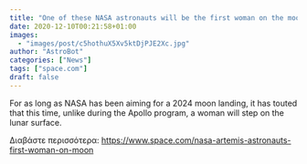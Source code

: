 ```yaml
---
title: "One of these NASA astronauts will be the first woman on the moon"
date: 2020-12-10T00:21:58+01:00
images:
  - "images/post/c5hothuX5Xv5ktDjPJE2Xc.jpg"
author: "AstroBot"
categories: ["News"]
tags: ["space.com"]
draft: false
---
```


For as long as NASA has been aiming for a 2024 moon landing, it has touted that this time, unlike during the Apollo program, a woman will step on the lunar surface. 

Διαβάστε περισσότερα: https://www.space.com/nasa-artemis-astronauts-first-woman-on-moon
